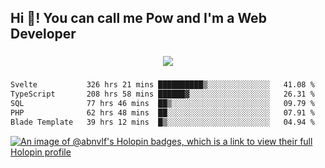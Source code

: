<h2 align="left">Hi 👋! You can call me Pow and I'm a Web Developer</h2>

###

<div align="center">
  <img src="https://profile-counter.glitch.me/abnvlf/count.svg?"  />
</div>

###

<!--START_SECTION:waka-->

```txt
Svelte           326 hrs 21 mins ██████████▒░░░░░░░░░░░░░░   41.08 %
TypeScript       208 hrs 58 mins ██████▓░░░░░░░░░░░░░░░░░░   26.31 %
SQL              77 hrs 46 mins  ██▒░░░░░░░░░░░░░░░░░░░░░░   09.79 %
PHP              62 hrs 48 mins  ██░░░░░░░░░░░░░░░░░░░░░░░   07.91 %
Blade Template   39 hrs 12 mins  █▒░░░░░░░░░░░░░░░░░░░░░░░   04.94 %
```

<!--END_SECTION:waka-->
<!-- <img src="https://raw.githubusercontent.com/abnvlf/abnvlf/output/snake.svg" alt="Snake animation" /> -->

<!-- <a href="https://open.spotify.com/user/31py3qwahsl76foqwc5f55butple">
  <img src="https://spotify-recently-played-readme.vercel.app/api?user=31py3qwahsl76foqwc5f55butple&count=5&unique=false" alt="Spotify recently played"  />
</a> -->

[![An image of @abnvlf's Holopin badges, which is a link to view their full Holopin profile](https://holopin.me/abnvlf)](https://holopin.io/@abnvlf)

###
